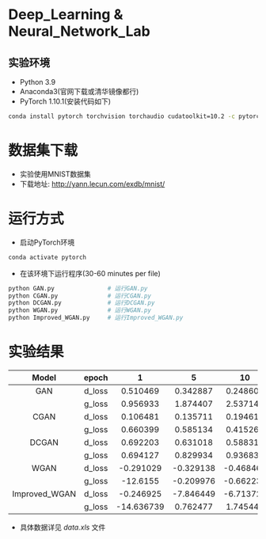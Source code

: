 # Deep_Learning & Neural_Network_Lab

## 实验环境

- Python 3.9
- Anaconda3(官网下载或清华镜像都行)
- PyTorch 1.10.1(安装代码如下)

```bash
conda install pytorch torchvision torchaudio cudatoolkit=10.2 -c pytorch
```

# 数据集下载

- 实验使用MNIST数据集
- 下载地址: http://yann.lecun.com/exdb/mnist/

# 运行方式

- 启动PyTorch环境

```bash
conda activate pytorch
```

- 在该环境下运行程序(30-60 minutes per file)

```bash
python GAN.py               # 运行GAN.py
python CGAN.py              # 运行CGAN.py
python DCGAN.py             # 运行DCGAN.py
python WGAN.py              # 运行WGAN.py
python Improved_WGAN.py     # 运行Improved_WGAN.py
```

# 实验结果

|Model|epoch|1|5|10|50|100|150|200|  
|:---:|:---:|:---:|:---:|:---:|:---:|:---:|:---:|:---:|
|GAN|d_loss|0.510469|0.342887|0.248609|0.170712|0.120419|0.169989|0.192855|
||g_loss|0.956933|1.874407|2.537149|3.263798|3.905378|3.570554|3.132934|
|CGAN|d_loss|0.106481|0.135711|0.194618|0.17816|0.124881|0.106104|0.097463|
||g_loss|0.660399|0.585134|0.415263|0.474954|0.632873|0.689216|0.718078|
|DCGAN|d_loss|0.692203|0.631018|0.588311|0.463967|0.334903|0.242517|0.103577|
||g_loss|0.694127|0.829934|0.936831|1.402277|2.230488|2.936166|2.757655|
|WGAN|d_loss|-0.291029|-0.329138|-0.468464|-0.214993|-0.123098|-0.080621|-0.060724|
||g_loss|-12.6155|-0.209976|-0.662237|-0.456756|-0.427529|-0.388925|-0.197952|
|Improved_WGAN|d_loss|-0.246925|-7.846449|-6.713724|-3.10867|-2.067324|-1.634501|-1.393292|
||g_loss|-14.636739|0.762477|1.745449|-2.624076|-2.965248|-2.781996|-2.585317|

- 具体数据详见 *data.xls* 文件
